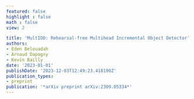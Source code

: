 ```yaml
---
featured: false
highlight : false
math : false
view: 2

title: 'MultIOD: Rehearsal-free Multihead Incremental Object Detector'
authors:
- Eden Belouadah
- Arnaud Dapogny
- Kevin Bailly
date: '2023-01-01'
publishDate: '2023-12-03T12:49:23.418190Z'
publication_types:
- preprint
publication: '*arXiv preprint arXiv:2309.05334*'
---
```

